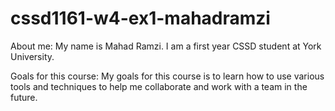 # cssd1161-w4-ex1-mahadramzi

About me: My name is Mahad Ramzi. I am a first year CSSD student at York University.

Goals for this course: My goals for this course is to learn how to use various tools and techniques to help me collaborate and work with a team in the future.
